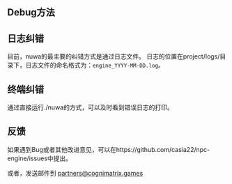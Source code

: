 ## Debug方法

## 日志纠错
目前，nuwa的最主要的纠错方式是通过日志文件。
日志的位置在project/logs/目录下，日志文件的命名格式为：`engine_YYYY-MM-DD.log`。

## 终端纠错
通过直接运行./nuwa的方式，可以及时看到错误日志的打印。

## 反馈
如果遇到Bug或者其他改进意见，可以在https://github.com/casia22/npc-engine/issues中提出。

或者，发送邮件到 partners@cognimatrix.games 
